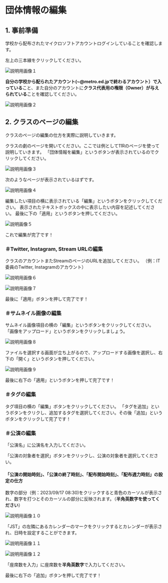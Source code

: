 # 団体情報の編集
## 1. 事前準備
学校から配布されたマイクロソフトアカウントログインしていることを確認します。

左上の三本線をクリックしてください。

![説明用画像１](images/explanation1.png)

**自分の学校から配られたアカウント(~@metro.ed.jpで終わるアカウント）で入っている**こと、また自分のアカウントに**クラス代表用の権限（Owner）が与えられている**ことを確認してください。

![説明用画像２](images/explanation2.png)

## 2. クラスのページの編集
クラスのページの編集の仕方を実際に説明していきます。

クラスの劇のページを開いてください。ここでは例として11Rのページを使って説明していきます。
「団体情報を編集」というボタンが表示されているのでクリックしてください。

![説明用画像３](images/explanation3.png)

次のようなページが表示されているはずです。

![説明用画像４](images/explanation4.png)


編集したい項目の横に表示されている「編集」というボタンをクリックしてください。
表示されたテキストボックスの中に表示したい内容を記述してください。
最後に下の「適用」というボタンを押してください。

![説明画像５](images/explanation5.png)

これで編集が完了です！

### ＃Twitter, Instagram, Stream URLの編集
クラスのアカウントまたStreamのページのURLを追加してください。
（例：IT委員のTwitter, Instagramのアカウント）

![説明用画像６](images/explanation6.png)

![説明用画像７](images/explanation7.png)

最後に「適用」ボタンを押して完了です！

### ＃サムネイル画像の編集
サムネイル画像項目の横の「編集」というボタンをクリックしてください。
「画像をアップロード」というボタンをクリックしましょう。

![説明用画像８](images/explanation8.png)

ファイルを選択する画面が立ち上がるので、アップロードする画像を選択し、右下の「開く」というボタンを押してください。

![説明用画像９](images/explanation9.png)

最後に右下の「適用」というボタンを押して完了です！

### ＃タグの編集
タグ項目の横の「編集」ボタンをクリックしてください。
「タグを追加」というボタンをクリクし、追加するタグを選択してください。その後「追加」というボタンをクリックして完了です！

### ＃公演の編集
「公演名」に公演名を入力してください。

「公演の対象者を選択」ボタンをクリックし、公演の対象者を選択してください。



#### 「公演の開始時刻」、「公演の終了時刻」、「配布開始時刻」、「配布週力時刻」の設定の仕方

数字の部分（例：2023/09/17 08:30)をクリックすると青色のカーソルが表示され、数字を打つとそのカーソルの部分に反映されます。（**半角英数字を使ってください**）

![説明用画像１０](images/explanation10.png)

「JST」の左隣にあるカレンダーのマークをクリックするとカレンダーが表示され、日時を設定することができます。

![説明用画像１１](images/explanation11.png)

![説明用画像１２](images/explanation12.png)





「座席数を入力」に座席数を**半角英数字**で入力してください。

最後に右下の「追加」ボタンを押して完了です！
